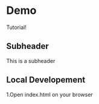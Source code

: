 # Demo

Tutorial!

## Subheader

This is a subheader

## Local Developement
1.Open index.html on your browser 